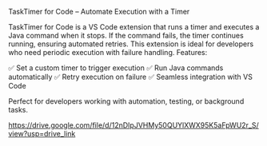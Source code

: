 TaskTimer for Code – Automate Execution with a Timer

TaskTimer for Code is a VS Code extension that runs a timer and executes a Java command when it stops. If the command fails, the timer continues running, ensuring automated retries. This extension is ideal for developers who need periodic execution with failure handling.
Features:

✅ Set a custom timer to trigger execution
✅ Run Java commands automatically
✅ Retry execution on failure
✅ Seamless integration with VS Code

Perfect for developers working with automation, testing, or background tasks.

https://drive.google.com/file/d/12nDIpJVHMy50QUYlXWX95K5aFpWU2r_S/view?usp=drive_link